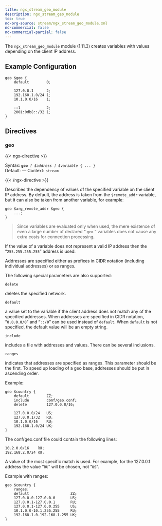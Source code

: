 ```yaml
---
title: ngx_stream_geo_module
description: ngx_stream_geo_module
toc: true
nd-org-source: stream/ngx_stream_geo_module.xml
nd-commercial: false
nd-commercial-partial: false
---
```



<!--
      ********************************************************************************
      🛑 WARNING: AUTOGENERATED FILE - DO NOT EDIT 🛑 This Markdown file was
      automatically generated from the source XML documentation. Any manual
      changes made directly to this file will be overwritten. To request or
      suggest changes, please edit the source XML files instead.
      https://github.com/nginx/nginx.org/tree/main/xml/en
      ********************************************************************************
      -->


The `ngx_stream_geo_module` module (1.11.3) creates variables
with values depending on the client IP address.
## Example Configuration


```nginx 
geo $geo {
    default        0;

    127.0.0.1      2;
    192.168.1.0/24 1;
    10.1.0.0/16    1;

    ::1            2;
    2001:0db8::/32 1;
}
 ```

## Directives

### geo

{{< ngx-directive >}}

<tr>
<th>Syntax: </th>
<td><code><strong>geo</strong> <i>[</i> <i>$address</i> <i>]</i> <i>$variable</i> { ... }</code><br/></td>
</tr><tr>
<th>Default: </th>
<td>
      —
    </td>
</tr><tr>
<th>Context: </th>
<td><code>stream</code></td>
</tr>

{{< /ngx-directive >}}


Describes the dependency of values of the specified variable
on the client IP address.
By default, the address is taken from the `$remote_addr` variable,
but it can also be taken from another variable, for example:

```nginx 
geo $arg_remote_addr $geo {
    ...;
}
 ```


> Since variables are evaluated only when used, the mere existence of even a large number of declared “ `geo` ” variables does not cause any extra costs for connection processing.


If the value of a variable does not represent a valid IP address
then the “`255.255.255.255`” address is used.

Addresses are specified either as prefixes in CIDR notation
(including individual addresses) or as ranges.

The following special parameters are also supported:

`delete`


deletes the specified network.


`default`


a value set to the variable if the client address does not
match any of the specified addresses.
When addresses are specified in CIDR notation,
“`0.0.0.0/0`” and “`::/0`”
can be used instead of `default`.
When `default` is not specified, the default
value will be an empty string.


`include`


includes a file with addresses and values.
There can be several inclusions.


`ranges`


indicates that addresses are specified as ranges.
This parameter should be the first.
To speed up loading of a geo base, addresses should be put in ascending order.




Example:

```nginx 
geo $country {
    default        ZZ;
    include        conf/geo.conf;
    delete         127.0.0.0/16;

    127.0.0.0/24   US;
    127.0.0.1/32   RU;
    10.1.0.0/16    RU;
    192.168.1.0/24 UK;
}
 ```


The conf/geo.conf file could contain the following lines:

```nginx 
10.2.0.0/16    RU;
192.168.2.0/24 RU;
 ```


A value of the most specific match is used.
For example, for the 127.0.0.1 address the value “`RU`”
will be chosen, not “`US`”.

Example with ranges:

```nginx 
geo $country {
    ranges;
    default                   ZZ;
    127.0.0.0-127.0.0.0       US;
    127.0.0.1-127.0.0.1       RU;
    127.0.0.1-127.0.0.255     US;
    10.1.0.0-10.1.255.255     RU;
    192.168.1.0-192.168.1.255 UK;
}
 ```

